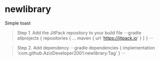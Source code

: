 # newlibrary
Simple toast
> Step 1. Add the JitPack repository to your build file
⋅⋅⋅gradle
allprojects {
		repositories {
			...
			maven { url 'https://jitpack.io' }
		}
	}
  ⋅⋅⋅
  
  > Step 2. Add dependency
  ⋅⋅⋅gradle
  dependencies {
	        implementation 'com.github.AzizDeveloper2001:newlibrary:Tag'
	}
  ⋅⋅⋅
  
